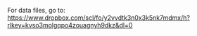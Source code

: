 For data files, go to: https://www.dropbox.com/scl/fo/y2vvdtk3n0x3k5nk7mdmx/h?rlkey=kvso3molgqpo4zouagnyh9dkz&dl=0